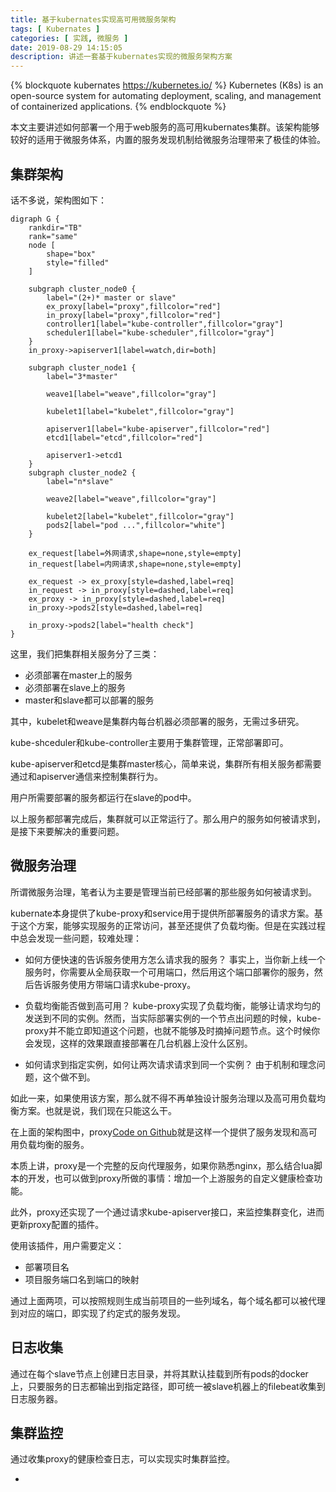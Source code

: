 ```yaml
---
title: 基于kubernates实现高可用微服务架构
tags: [ Kubernates ]
categories: [ 实践, 微服务 ]
date: 2019-08-29 14:15:05
description: 讲述一套基于kubernates实现的微服务架构方案
---
```


{% blockquote kubernates https://kubernetes.io/ %}
Kubernetes (K8s) is an open-source system for automating deployment, scaling, and management of containerized applications.
{% endblockquote %}

本文主要讲述如何部署一个用于web服务的高可用kubernates集群。该架构能够较好的适用于微服务体系，内置的服务发现机制给微服务治理带来了极佳的体验。

集群架构
----

话不多说，架构图如下：
```graphviz
digraph G {
    rankdir="TB"
    rank="same"
    node [
        shape="box"
        style="filled"
    ]

    subgraph cluster_node0 {
        label="(2+)* master or slave"
        ex_proxy[label="proxy",fillcolor="red"]
        in_proxy[label="proxy",fillcolor="red"]
        controller1[label="kube-controller",fillcolor="gray"]
        scheduler1[label="kube-scheduler",fillcolor="gray"]
    }
    in_proxy->apiserver1[label=watch,dir=both]

    subgraph cluster_node1 {
        label="3*master"

        weave1[label="weave",fillcolor="gray"]

        kubelet1[label="kubelet",fillcolor="gray"]

        apiserver1[label="kube-apiserver",fillcolor="red"]
        etcd1[label="etcd",fillcolor="red"]

        apiserver1->etcd1
    }
    subgraph cluster_node2 {
        label="n*slave"

        weave2[label="weave",fillcolor="gray"]

        kubelet2[label="kubelet",fillcolor="gray"]
        pods2[label="pod ...",fillcolor="white"]
    }

    ex_request[label=外网请求,shape=none,style=empty]
    in_request[label=内网请求,shape=none,style=empty]

    ex_request -> ex_proxy[style=dashed,label=req]
    in_request -> in_proxy[style=dashed,label=req]
    ex_proxy -> in_proxy[style=dashed,label=req]
    in_proxy->pods2[style=dashed,label=req]

    in_proxy->pods2[label="health check"]
}
```

这里，我们把集群相关服务分了三类：
- 必须部署在master上的服务
- 必须部署在slave上的服务
- master和slave都可以部署的服务

其中，kubelet和weave是集群内每台机器必须部署的服务，无需过多研究。

kube-shceduler和kube-controller主要用于集群管理，正常部署即可。

kube-apiserver和etcd是集群master核心，简单来说，集群所有相关服务都需要通过和apiserver通信来控制集群行为。

用户所需要部署的服务都运行在slave的pod中。

以上服务都部署完成后，集群就可以正常运行了。那么用户的服务如何被请求到，是接下来要解决的重要问题。

微服务治理
----

所谓微服务治理，笔者认为主要是管理当前已经部署的那些服务如何被请求到。

kubernate本身提供了kube-proxy和service用于提供所部署服务的请求方案。基于这个方案，能够实现服务的正常访问，甚至还提供了负载均衡。但是在实践过程中总会发现一些问题，较难处理：

- 如何方便快速的告诉服务使用方怎么请求我的服务？
    事实上，当你新上线一个服务时，你需要从全局获取一个可用端口，然后用这个端口部署你的服务，然后告诉服务使用方带端口请求kube-proxy。

- 负载均衡能否做到高可用？
    kube-proxy实现了负载均衡，能够让请求均匀的发送到不同的实例。然而，当实际部署实例的一个节点出问题的时候，kube-proxy并不能立即知道这个问题，也就不能够及时摘掉问题节点。这个时候你会发现，这样的效果跟直接部署在几台机器上没什么区别。

- 如何请求到指定实例，如何让两次请求请求到同一个实例？
    由于机制和理念问题，这个做不到。

如此一来，如果使用该方案，那么就不得不再单独设计服务治理以及高可用负载均衡方案。也就是说，我们现在只能这么干。

在上面的架构图中，proxy[Code on Github](https://github.com/mapleque/proxy)就是这样一个提供了服务发现和高可用负载均衡的服务。

本质上讲，proxy是一个完整的反向代理服务，如果你熟悉nginx，那么结合lua脚本的开发，也可以做到proxy所做的事情：增加一个上游服务的自定义健康检查功能。

此外，proxy还实现了一个通过请求kube-apiserver接口，来监控集群变化，进而更新proxy配置的插件。

使用该插件，用户需要定义：
- 部署项目名
- 项目服务端口名到端口的映射

通过上面两项，可以按照规则生成当前项目的一些列域名，每个域名都可以被代理到对应的端口，即实现了约定式的服务发现。

日志收集
----

通过在每个slave节点上创建日志目录，并将其默认挂载到所有pods的docker上，只要服务的日志都输出到指定路径，即可统一被slave机器上的filebeat收集到日志服务器。

集群监控
----

通过收集proxy的健康检查日志，可以实现实时集群监控。



-
